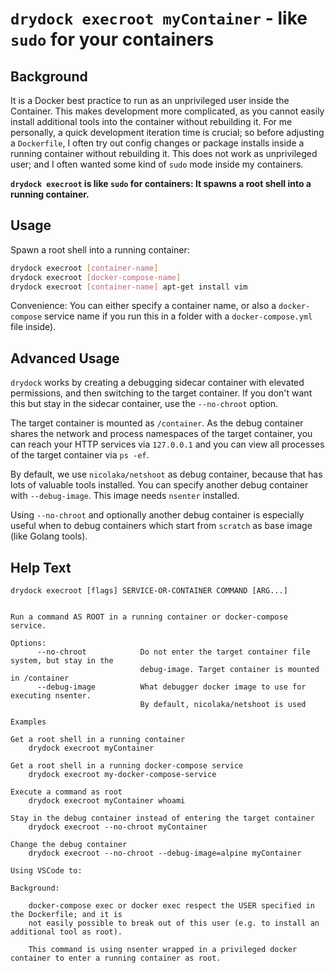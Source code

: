# `drydock execroot myContainer` - like `sudo` for your containers

## Background

It is a Docker best practice to run as an unprivileged user inside the Container. This makes
development more complicated, as you cannot easily install additional tools into the container
without rebuilding it. For me personally, a quick development iteration time is crucial; so before
adjusting a `Dockerfile`, I often try out config changes or package installs inside a running container
without rebuilding it. This does not work as unprivileged user; and I often wanted some kind of `sudo` mode
inside my containers.

**`drydock execroot` is like `sudo` for containers: It spawns a root shell into a running container.**

## Usage

Spawn a root shell into a running container:
```bash
drydock execroot [container-name]
drydock execroot [docker-compose-name]
drydock execroot [container-name] apt-get install vim
```

Convenience: You can either specify a container name, or also a `docker-compose` service name if you run this in a
folder with a `docker-compose.yml` file inside).

## Advanced Usage

`drydock` works by creating a debugging sidecar container with elevated permissions, and then switching to the
target container. If you don't want this but stay in the sidecar container, use the `--no-chroot` option.

The target container is mounted as `/container`. As the debug container shares the network and process namespaces
of the target container, you can reach your HTTP services via `127.0.0.1` and you can view all processes of the
target container via `ps -ef`.

By default, we use `nicolaka/netshoot` as debug container, because that has lots of valuable tools installed.
You can specify another debug container with `--debug-image`. This image needs `nsenter` installed.

Using `--no-chroot` and optionally another debug container is especially useful when to debug containers
which start from `scratch` as base image (like Golang tools).

## Help Text

```
drydock execroot [flags] SERVICE-OR-CONTAINER COMMAND [ARG...]


Run a command AS ROOT in a running container or docker-compose service.

Options:
      --no-chroot            Do not enter the target container file system, but stay in the
                             debug-image. Target container is mounted in /container
      --debug-image          What debugger docker image to use for executing nsenter.
                             By default, nicolaka/netshoot is used

Examples

Get a root shell in a running container
	drydock execroot myContainer

Get a root shell in a running docker-compose service
	drydock execroot my-docker-compose-service

Execute a command as root
	drydock execroot myContainer whoami

Stay in the debug container instead of entering the target container
	drydock execroot --no-chroot myContainer

Change the debug container
	drydock execroot --no-chroot --debug-image=alpine myContainer

Using VSCode to:

Background:

    docker-compose exec or docker exec respect the USER specified in the Dockerfile; and it is
    not easily possible to break out of this user (e.g. to install an additional tool as root).

    This command is using nsenter wrapped in a privileged docker container to enter a running container as root.
```
